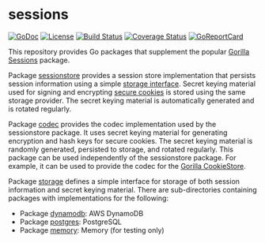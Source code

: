 # sessions

[![GoDoc](https://godoc.org/github.com/jjeffery/sessions?status.svg)](https://godoc.org/github.com/jjeffery/sessions)
[![License](http://img.shields.io/badge/license-MIT-green.svg?style=flat)](https://raw.githubusercontent.com/jjeffery/sessions/master/LICENSE.md)
[![Build Status](https://travis-ci.org/jjeffery/sessions.svg?branch=master)](https://travis-ci.org/jjeffery/sessions)
[![Coverage Status](https://codecov.io/github/jjeffery/sessions/badge.svg?branch=master)](https://codecov.io/github/jjeffery/sessions?branch=master)
[![GoReportCard](https://goreportcard.com/badge/github.com/jjeffery/sessions)](https://goreportcard.com/report/github.com/jjeffery/sessions)

This repository provides Go packages that supplement the popular
[Gorilla Sessions](https://github.com/gorilla/sessions) package.

Package [sessionstore](https://godoc.org/github.com/jjeffery/sessions/sessionstore)
provides a session store implementation that persists session information using
a simple [storage interface](https://godoc.org/github.com/jjeffery/sessions/storage#Provider).
Secret keying material used for signing and encrypting
[secure cookies](https://github.com/gorilla/securecookie) is stored using the same storage provider.
The secret keying material is automatically generated and is rotated regularly.

Package [codec](https://godoc.org/github.com/jjeffery/sessions/codec)
provides the codec implementation used by the sessionstore package. It uses secret keying material
for generating encryption and hash keys for secure cookies. The secret keying material is randomly
generated, persisted to storage, and rotated regularly. This package can be used independently of
the sessionstore package. For example, it can be used to provide the codec for the
[Gorilla CookieStore](https://godoc.org/github.com/gorilla/sessions#CookieStore).

Package [storage](https://godoc.org/github.com/jjeffery/sessions/storage) defines a simple interface
for storage of both session information and secret keying material. There are sub-directories
containing packages with implementations for the following:

- Package [dynamodb](https://godoc.org/github.com/jjeffery/sessions/storage/dynamodb): AWS DynamoDB
- Package [postgres](https://godoc.org/github.com/jjeffery/sessions/storage/postgres): PostgreSQL
- Package [memory](https://godoc.org/github.com/jjeffery/sessions/storage/memory): Memory (for testing only)
